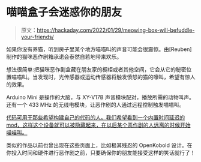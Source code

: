 # 喵喵盒子会迷惑你的朋友

> 原文：<https://hackaday.com/2022/01/29/meowing-box-will-befuddle-your-friends/>

如果你没有养猫，听到房子里某个地方喵喵叫的声音可能会很震惊。由[Reuben]制作的猫咪恶作剧箱承诺会泰然自若地带来欢乐。

想法很简单:把猫咪恶作剧盒藏在朋友家的橱柜或者其他空间，它会从它的秘密位置喵喵叫。当发现时，光传感器或运动传感器将触发愤怒的猫的嚎叫，希望有惊人的效果。

Arduino Mini 是操作的大脑，与 XY-V17B 声音模块配对，播放所需的动物叫声。还有一个 433 MHz 的无线电模块，让恶作剧的人通过远程控制触发喵喵叫。

[代码可用于那些希望构建自己的代码的人。我们希望看到一个内置时间延迟的 mod，这样这个设备就可以被隐藏起来，在以后某个恶作剧的人远离的时候开始喵喵叫。](https://github.com/reubenstr/CatPrank)

类似的作品以前也曾出现在这些页面上，比如极其残忍的 OpenKobold 设计。在你投入时间和硬件进行恶作剧之前，只要确保你的朋友能接受这样的笑话就行了！